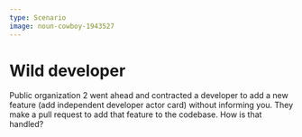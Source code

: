 ```yaml
---
type: Scenario
image: noun-cowboy-1943527
---
```


# Wild developer

Public organization 2 went ahead and contracted a developer to add a new feature (add independent developer actor card) without informing you. They make a pull request to add that feature to the codebase. How is that handled?
